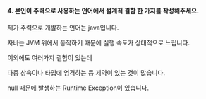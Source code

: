 #### 4. 본인이 주력으로 사용하는 언어에서 설계적 결함 한 가지를 작성해주세요.



제가 주력으로 개발하는 언어는 java입니다.

자바는 JVM 위에서 동작하기 때문에 실행 속도가 상대적으로 느립니다.



이외에도 여러가지 결함이 있는데 

다중 상속이나 타입에 엄격하는 등 제약이 있는 것이 많습니다.

null 때문에 발생하는 Runtime Exception이 있습니다. 
